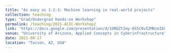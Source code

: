```yaml
---
title: "As easy as 1-2-3: Machine learning in real-world projects" 
collection: teaching
type: "Grad/Undergrad Hands-on Workshop"
permalink: /teaching/2021-ACIC-Workshop2
link: 'https://docs.google.com/presentation/d/10NQZtImy-6S5C0v52MNzeIEOeZy46nbCX3nScoRJNIc/edit?usp=sharing'
venue: "University of Arizona, Applied Concepts in Cyberinfrastructure"
date: 2021-09-17
location: "Tucson, AZ, USA"
---
```

